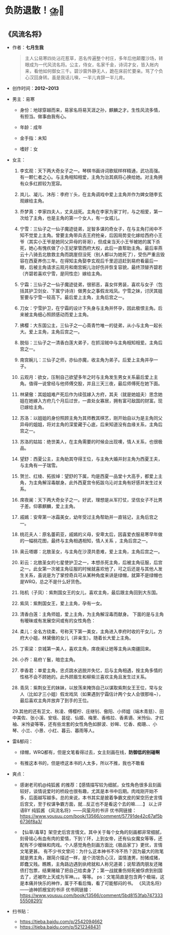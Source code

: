 # 负防退散！⛈️🤢

## 《风流名将》

- 作者：**七月生我**
  
    > 主人公易寒四处沾花惹草，恶名传遍整个村庄，多年后他颠覆沙场，转眼成为一代风流名将。公主，侍女，名家千金，诗词才女，皆入帐内来，看他如何御女三千。碧沙窗外静无人，跪在床前忙要亲。骂了个负心汉回身转。虽是我话儿嗔，一半儿肯辞一半儿肯。

- 创作时间：**2012~2013**

- 男主：易寒

  * 身份：地球穿越而来，易家名将易天涯之孙，麒麟之才。生性风流多情，有担当。做事由我有心。
  
  * 年龄：成年 
  * 金手指：未知
  * 嗜好：女

- 女主：

  1. 李玄观：天下两大奇女子之一。琴棋书画诗词歌赋样样精通，武功高强。有一颗仁者之心。与主角相知相爱，主角为治其病将心换给她。对主角拥有众多红颜较为宽容。

  2. 岚儿、凝儿、沐彤：李府丫头，在主角调戏中爱上主角并作为婢女随李玄观嫁给主角。
  3. 乔梦真：李家四夫人，丈夫战死。主角在李家为家丁时，与之相爱，第一次给了主角，也是主角的第一个女人，有一女戚儿。
  4. 宁雪：三仙子之一仙子魔迹徒弟，足智多谋的奇女子，在与主角打闹中不知不觉爱上主角。曾要主角带兵去王府抢亲，后因局势变化嫁给西府小王爷（其实小王爷是她同父异母的哥哥），但成亲当天小王爷被她的属下杀死，她心有愧疚做了小王妃掌管西府大权，此后一直帮助主角。最后率燕云十八骑去北敖救主角而跳崖但没死（别人都以为她死了），受伤严重且毁容在西夏养伤三年。在得知主角娶李玄观后千里迢迢赶到易府看最后一眼，后被主角请求云观月和南宫婉儿治好伤并恢复容貌，最终顶替齐碧若（齐碧若喜欢宁雪，是同性恋）嫁给主角。
  5. 宁霜：三仙子之一仙子魔迹徒弟，很邪恶，喜女伴男装，喜欢与女子（包括其护卫剑女、下属宁诗诗）做男女之事假龙戏凤。宁雪之妹，讨厌其姐誓要与宁雪一较高下。最后爱上主角，主角后宫之一。
  6. 刀女：宁雪护卫，在宁霜的设计下失身与主角并怀孕，因此极恨主角。后来被主角细心照顾感动而爱上主角。
  7. 拂樱：大东国公主，三仙子之一心斋青竹唯一的徒弟，从小与主角一起长大。爱上主角，主角后宫之一。
  8. 脱俗：三仙子之一清香白莲大弟子，在抓淫贼中与主角相知相爱。主角后宫之一。
  9. 南宫婉儿：三仙子之师，亦仙亦魔，收主角为弟子。后爱上主角并孕一子。
  10. 云观月：欲女，压制自己欲望多年之时与主角发生男女关系最后爱上主角。值得一说曾经与他师傅交股，并且三天三夜，最后师傅死在她下面。
  11. 林黛傲：其姐姐难产死后作为续弦嫁入方府，其夫（就是她姐夫）思念她姐在她嫁入方府几个月后过世，一直处女寡居，拥有富可敌国的财富。现已嫁给主角。
  12. 苏洛：以姐姐的身份照顾主角为其师教其棋艺，刚开始自以为是主角同父异母的姐姐，将对主角的深爱藏于心底，后来知道没有血缘关系，主角后宫之一。
  13. 苏洛的姑姑：绝世美人，在主角需要的时候会出现噢，情人关系，也很极品。
  14. 望舒：西夏公主，主角助其夺得王位，与主角大婚并封主角为西夏王夫，与主角有一子瑞雪。
  15. 贺兰、红绫、拓拔绰：望舒的下属，均是西夏一品堂十大高手，都爱上主角，为主角解淫毒献身。此外西夏宫令拓跋乌沁对主角有好感并发生过关系。
  16. 席夜阑：天下两大奇女子之一。好武，理想是从军打仗，坚信女子不比男子差。仰慕麒麟，爱上主角。
  17. 戚嫣：安卑第一冰霜美女，幼年受过主角帮助并一直铭记，主角后宫之一。
  18. 桃花夫人：原名蕾莉亚，戚嫣的义母，安卑太后，因喜爱衣服易寒早年做的一幅桃花图，最终与主角相遇相知，情人关系 ，主角后宫之一。
  19. 奥云塔娜：北敖圣女，与主角在沙漠共患难，爱上主角，主角后宫之一。
  20. 彩云：北敖圣女的七星使护卫之一，本想杀死主角，后被主角征服，后宫之一。此女第一次被主角征服的时候就喜欢他了，可之后还是与其他人发生关系，虽说是为了掌控奇兵可从某种角度来讲是绿帽，就算不是绿帽也是WRQ，总之不是什么好货色。
  21. 陆机（子凤）：紫荆国女王的女儿，喜欢主角，最后跟主角回到大东国。
  22. 紫凤：紫荆国女王，爱上主角，孕有一女。
  23. 清香白莲：主角师姐，爱上主角，为主角解淫毒而献身。
  下面的是与主角有暧昧或有发展空间或有的女性角色：
  24. 柔儿：全名方绕柔，号称天下第一美女，主角进入李府时收的干女儿，方府大小姐，林黛傲的女儿（非亲生）。随着长大爱上主角。
  25. 丁索梁：京城第一美人，喜欢主角，席夜阑让她等主角从南疆回来。
  26. 小乔：易府丫鬟，暗恋主角。
  27. 李香君：单爱主角，忠贞跳水逃脱并失忆，后与主角相遇，按主角多情的性格不会不顾她的。此外顾眉生和柳紫兰喜欢主角且发生过关系。
  28. 青凤：紫荆女王的妹妹，以放荡来掩饰自己以谋取紫荆女王王位，常与女人（比如才三小姐）假龙戏凤（如果遇到宁霜估计两个女人会很那啥~），最后喜欢主角并放弃了到手的王位。
  
  29.其他的还有芷文、秋凌、傅樱柠、庄继钊、傲阳、小师姐（端木青慈）、田中美佐、张小溪、安瑶、昙绽、仙姬、梅里、香格拉、香素谪、米怜仙、才红袖、米怜姿等等，还有些龙套的女性角色如醉波、妙眸、忆香、痴珊、、小琴、小兰、小景、小红、暮云、暮雨等人。

- 雷&郁闷：

  * 绿帽，WRQ都有，但是文笔看得过去，女主刻画在线，**防御低的别碰啊**

  * 有推这本书的，但是喷这本书的人太多，所以不推，我也不敢看

- 爽点：
  
  * 感谢老司机@纯狐酱 的推荐：【感情描写较为细腻，女性角色很多且刻画较好，谈情说爱时的桥段也很有趣，尤其是本书中后期。肉戏刚开始不多，后面越写越多。总的来说，本书其实是披着争霸文皮的架空历史言情后宫文，至于权谋争霸方面，就…反正也不是看这个去的嘛……】 以上评语BY 纯狐酱
  《风流名将》——风萤月的书评
  优书网链接：https://www.yousuu.com/book/13566/comment/57791de42c67af5b6736f8a3/

  * 【仙草/毒草】架空史后宫言情文。其中关于每个女角的刻画都非常细腻，刻骨铭心有血有肉的爱情，下到丫环，上到女帝，还有仙女魔女等等，还配有不少暧昧和肉戏。个人感觉角色刻画方面比《极品家丁》更优，言情文笔更甚。
  有不少书文曾问：为什么这本神书不冷不热？因为最大的败笔就是男主角，跟简介描述一样，是个流氓负心汉，滥情渣男，扮猪成猪，即蠢又贱。瞧瞧，主角路边遇到纨绔就和人称兄道弟；说帮酒肉朋友还赌债打包票，结果赌输了把自己给卖身了；第一战就重伤频死被俘虏到别国去了，还被吹上天成为军神。。。等等。
  ps：文笔简直是包含两个极端，这是本痛并快乐的神作，属于不看后悔，看了可能郁闷的书。
  《风流名将》——迪神抓根宝的书评
  优书网链接：https://www.yousuu.com/book/13566/comment/5bd8153fab74733355508291/

- 扫书贴：
  
  * <https://tieba.baidu.com/p/2542094662>
  * <https://tieba.baidu.com/p/5212348431>